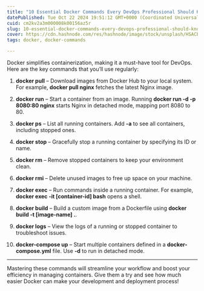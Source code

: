 ```yaml
---
title: "10 Essential Docker Commands Every DevOps Professional Should Know"
datePublished: Tue Oct 22 2024 19:51:12 GMT+0000 (Coordinated Universal Time)
cuid: cm2kv2a3m000008k00156az5r
slug: 10-essential-docker-commands-every-devops-professional-should-know
cover: https://cdn.hashnode.com/res/hashnode/image/stock/unsplash/HSACbYjZsqQ/upload/07763b288eb653ede477d53c71479368.jpeg
tags: docker, docker-commands

---
```


Docker simplifies containerization, making it a must-have tool for DevOps. Here are the key commands that you’ll use regularly:

1. **docker pull** – Download images from Docker Hub to your local system. For example, **docker pull nginx** fetches the latest Nginx image.
    
2. **docker run** – Start a container from an image. Running **docker run -d -p 8080:80 nginx** starts Nginx in detached mode, mapping port 8080 to 80.
    
3. **docker ps** – List all running containers. Add **\-a** to see all containers, including stopped ones.
    
4. **docker stop** – Gracefully stop a running container by specifying its ID or name.
    
5. **docker rm** – Remove stopped containers to keep your environment clean.
    
6. **docker rmi** – Delete unused images to free up space on your machine.
    
7. **docker exec** – Run commands inside a running container. For example, **docker exec -it \[container-id\] bash** opens a shell.
    
8. **docker build** – Build a custom image from a Dockerfile using **docker build -t \[image-name\] .**.
    
9. **docker logs** – View the logs of a running or stopped container to troubleshoot issues.
    
10. **docker-compose up** – Start multiple containers defined in a **docker-compose.yml** file. Use **\-d** to run in detached mode.
    

---

Mastering these commands will streamline your workflow and boost your efficiency in managing containers. Give them a try and see how much easier Docker can make your development and deployment process!